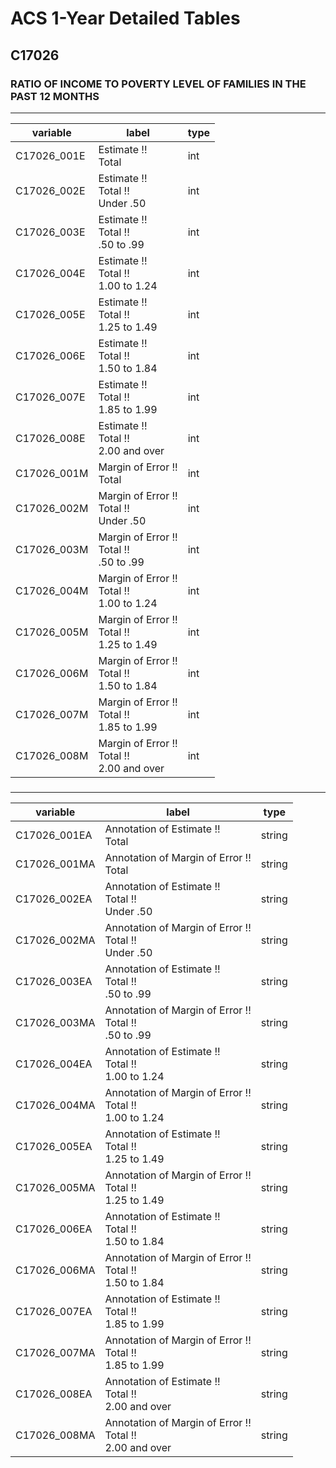 # ACS 1-Year Detailed Tables

## C17026

### RATIO OF INCOME TO POVERTY LEVEL OF FAMILIES IN THE PAST 12 MONTHS

___

| variable | label | type |
| ----- | ----- | ----- |
| C17026_001E | Estimate !!<br>Total | int |
| C17026_002E | Estimate !!<br>Total !!<br>Under .50 | int |
| C17026_003E | Estimate !!<br>Total !!<br>.50 to .99 | int |
| C17026_004E | Estimate !!<br>Total !!<br>1.00 to 1.24 | int |
| C17026_005E | Estimate !!<br>Total !!<br>1.25 to 1.49 | int |
| C17026_006E | Estimate !!<br>Total !!<br>1.50 to 1.84 | int |
| C17026_007E | Estimate !!<br>Total !!<br>1.85 to 1.99 | int |
| C17026_008E | Estimate !!<br>Total !!<br>2.00 and over | int |
| C17026_001M | Margin of Error !!<br>Total | int |
| C17026_002M | Margin of Error !!<br>Total !!<br>Under .50 | int |
| C17026_003M | Margin of Error !!<br>Total !!<br>.50 to .99 | int |
| C17026_004M | Margin of Error !!<br>Total !!<br>1.00 to 1.24 | int |
| C17026_005M | Margin of Error !!<br>Total !!<br>1.25 to 1.49 | int |
| C17026_006M | Margin of Error !!<br>Total !!<br>1.50 to 1.84 | int |
| C17026_007M | Margin of Error !!<br>Total !!<br>1.85 to 1.99 | int |
| C17026_008M | Margin of Error !!<br>Total !!<br>2.00 and over | int |
### 

___

| variable | label | type |
| ----- | ----- | ----- |
| C17026_001EA | Annotation of Estimate !!<br>Total | string |
| C17026_001MA | Annotation of Margin of Error !!<br>Total | string |
| C17026_002EA | Annotation of Estimate !!<br>Total !!<br>Under .50 | string |
| C17026_002MA | Annotation of Margin of Error !!<br>Total !!<br>Under .50 | string |
| C17026_003EA | Annotation of Estimate !!<br>Total !!<br>.50 to .99 | string |
| C17026_003MA | Annotation of Margin of Error !!<br>Total !!<br>.50 to .99 | string |
| C17026_004EA | Annotation of Estimate !!<br>Total !!<br>1.00 to 1.24 | string |
| C17026_004MA | Annotation of Margin of Error !!<br>Total !!<br>1.00 to 1.24 | string |
| C17026_005EA | Annotation of Estimate !!<br>Total !!<br>1.25 to 1.49 | string |
| C17026_005MA | Annotation of Margin of Error !!<br>Total !!<br>1.25 to 1.49 | string |
| C17026_006EA | Annotation of Estimate !!<br>Total !!<br>1.50 to 1.84 | string |
| C17026_006MA | Annotation of Margin of Error !!<br>Total !!<br>1.50 to 1.84 | string |
| C17026_007EA | Annotation of Estimate !!<br>Total !!<br>1.85 to 1.99 | string |
| C17026_007MA | Annotation of Margin of Error !!<br>Total !!<br>1.85 to 1.99 | string |
| C17026_008EA | Annotation of Estimate !!<br>Total !!<br>2.00 and over | string |
| C17026_008MA | Annotation of Margin of Error !!<br>Total !!<br>2.00 and over | string |

